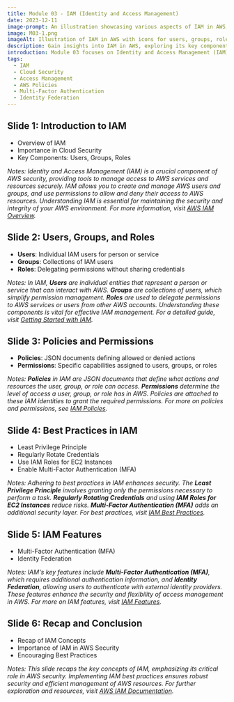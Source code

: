 ```yaml
---
title: Module 03 - IAM (Identity and Access Management)
date: 2023-12-11
image-prompt: An illustration showcasing various aspects of IAM in AWS, including icons for users, groups, roles, policies, permissions, and multi-factor authentication, all interconnected within a secure cloud computing framework
image: M03-1.png
imageAlt: Illustration of IAM in AWS with icons for users, groups, roles, policies, and MFA within a cloud framework
description: Gain insights into IAM in AWS, exploring its key components like users, groups, roles, policies, and best practices. Essential for anyone looking to ensure robust security in AWS through effective access management.
introduction: Module 03 focuses on Identity and Access Management (IAM), covering its fundamental components such as users, groups, roles, policies, and permissions. The module emphasizes IAM best practices and features like Multi-Factor Authentication and Identity Federation, crucial for maintaining strong security and efficient access management in the cloud with some examples in AWS.
tags:
  - IAM
  - Cloud Security
  - Access Management
  - AWS Policies
  - Multi-Factor Authentication
  - Identity Federation
---
```


## Slide 1: Introduction to IAM

- Overview of IAM
- Importance in Cloud Security
- Key Components: Users, Groups, Roles

_Notes:
Identity and Access Management (IAM) is a crucial component of AWS security, providing tools to manage access to AWS services and resources securely. IAM allows you to create and manage AWS users and groups, and use permissions to allow and deny their access to AWS resources. Understanding IAM is essential for maintaining the security and integrity of your AWS environment. For more information, visit [AWS IAM Overview](https://aws.amazon.com/iam/)._

## Slide 2: Users, Groups, and Roles

- **Users**: Individual IAM users for person or service
- **Groups**: Collections of IAM users
- **Roles**: Delegating permissions without sharing credentials

_Notes:
In IAM, **Users** are individual entities that represent a person or service that can interact with AWS. **Groups** are collections of users, which simplify permission management. **Roles** are used to delegate permissions to AWS services or users from other AWS accounts. Understanding these components is vital for effective IAM management. For a detailed guide, visit [Getting Started with IAM](https://docs.aws.amazon.com/IAM/latest/UserGuide/getting-started.html)._

## Slide 3: Policies and Permissions

- **Policies**: JSON documents defining allowed or denied actions
- **Permissions**: Specific capabilities assigned to users, groups, or roles

_Notes:
**Policies** in IAM are JSON documents that define what actions and resources the user, group, or role can access. **Permissions** determine the level of access a user, group, or role has in AWS. Policies are attached to these IAM identities to grant the required permissions. For more on policies and permissions, see [IAM Policies](https://docs.aws.amazon.com/IAM/latest/UserGuide/access_policies.html)._

## Slide 4: Best Practices in IAM

- Least Privilege Principle
- Regularly Rotate Credentials
- Use IAM Roles for EC2 Instances
- Enable Multi-Factor Authentication (MFA)

_Notes:
Adhering to best practices in IAM enhances security. The **Least Privilege Principle** involves granting only the permissions necessary to perform a task. **Regularly Rotating Credentials** and using **IAM Roles for EC2 Instances** reduce risks. **Multi-Factor Authentication (MFA)** adds an additional security layer. For best practices, visit [IAM Best Practices](https://docs.aws.amazon.com/IAM/latest/UserGuide/best-practices.html)._

## Slide 5: IAM Features

- Multi-Factor Authentication (MFA)
- Identity Federation

_Notes:
IAM's key features include **Multi-Factor Authentication (MFA)**, which requires additional authentication information, and **Identity Federation**, allowing users to authenticate with external identity providers. These features enhance the security and flexibility of access management in AWS. For more on IAM features, visit [IAM Features](https://aws.amazon.com/iam/features/)._

## Slide 6: Recap and Conclusion

- Recap of IAM Concepts
- Importance of IAM in AWS Security
- Encouraging Best Practices

_Notes:
This slide recaps the key concepts of IAM, emphasizing its critical role in AWS security. Implementing IAM best practices ensures robust security and efficient management of AWS resources. For further exploration and resources, visit [AWS IAM Documentation](https://docs.aws.amazon.com/IAM/latest/UserGuide/introduction.html)._
